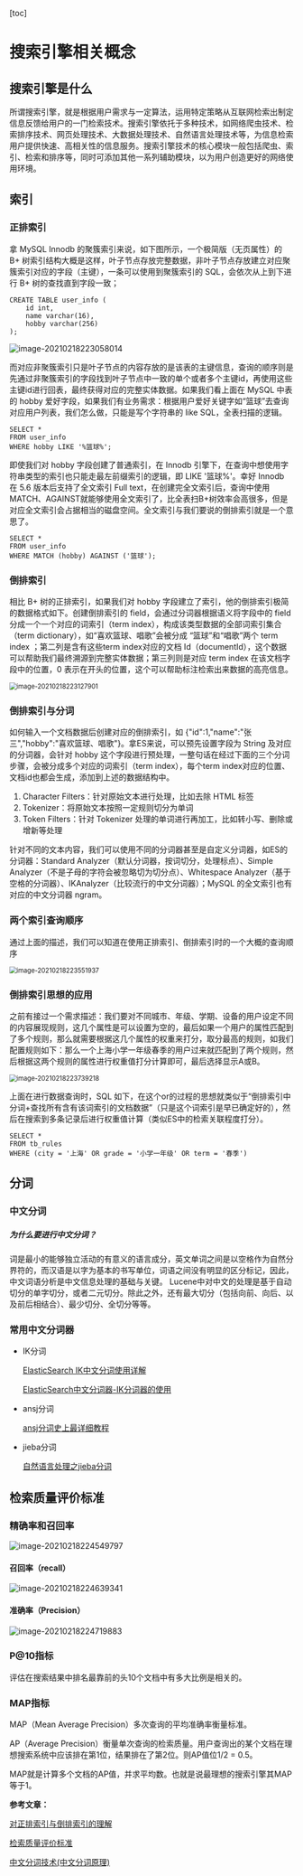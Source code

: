[toc]



# 搜索引擎相关概念

## 搜索引擎是什么

所谓搜索引擎，就是根据用户需求与一定算法，运用特定策略从互联网检索出制定信息反馈给用户的一门检索技术。搜索引擎依托于多种技术，如网络爬虫技术、检索排序技术、网页处理技术、大数据处理技术、自然语言处理技术等，为信息检索用户提供快速、高相关性的信息服务。搜索引擎技术的核心模块一般包括爬虫、索引、检索和排序等，同时可添加其他一系列辅助模块，以为用户创造更好的网络使用环境。

## 索引

### 正排索引

拿 MySQL Innodb 的聚簇索引来说，如下图所示，一个极简版（无页属性）的 B+ 树索引结构大概是这样，叶子节点存放完整数据，非叶子节点存放建立对应聚簇索引对应的字段（主键），一条可以使用到聚簇索引的 SQL，会依次从上到下进行 B+ 树的查找直到字段一致；

```
CREATE TABLE user_info (
	id int,
	name varchar(16),
	hobby varchar(256)
);
```

![image-20210218223058014](https://homan-blog.oss-cn-beijing.aliyuncs.com/study-demo/elastic-search-demo/image-20210218223058014.png)



而对应非聚簇索引只是叶子节点的内容存放的是该表的主键信息，查询的顺序则是先通过非聚簇索引的字段找到叶子节点中一致的单个或者多个主键id，再使用这些主键id进行回表，最终获得对应的完整实体数据。如果我们看上面在 MySQL 中表的 hobby 爱好字段，如果我们有业务需求：根据用户爱好关键字如“篮球”去查询对应用户列表，我们怎么做，只能是写个字符串的 like SQL，全表扫描的逻辑。

```
SELECT *
FROM user_info
WHERE hobby LIKE '%篮球%';
```

 即使我们对 hobby 字段创建了普通索引，在 Innodb 引擎下，在查询中想使用字符串类型的索引也只能走最左前缀索引的逻辑，即 LIKE '篮球%'。幸好 Innodb 在 5.6 版本后支持了全文索引 Full text，在创建完全文索引后，查询中使用MATCH、AGAINST就能够使用全文索引了，比全表扫B+树效率会高很多，但是对应全文索引会占据相当的磁盘空间。全文索引与我们要说的倒排索引就是一个意思了。

```
SELECT *
FROM user_info
WHERE MATCH (hobby) AGAINST ('篮球');
```



### 倒排索引

相比 B+ 树的正排索引，如果我们对 hobby 字段建立了索引，他的倒排索引极简的数据格式如下。创建倒排索引的 field，会通过分词器根据语义将字段中的 field 分成一个一个对应的词索引（term index），构成该类型数据的全部词索引集合（term dictionary），如“喜欢篮球、唱歌”会被分成 “篮球”和“唱歌”两个 term index ；第二列是含有这些term index对应的文档 Id（documentId），这个数据可以帮助我们最终溯源到完整实体数据；第三列则是对应 term index 在该文档字段中的位置，0 表示在开头的位置，这个可以帮助标注检索出来数据的高亮信息。

<img src="https://homan-blog.oss-cn-beijing.aliyuncs.com/study-demo/elastic-search-demo/image-20210218223127901.png" alt="image-20210218223127901" style="zoom:80%;" />



### 倒排索引与分词

如何输入一个文档数据后创建对应的倒排索引，如 {"id":1,"name":"张三","hobby":"喜欢篮球、唱歌"}。拿ES来说，可以预先设置字段为 String 及对应的分词器，会针对 hobby 这个字段进行预处理，一整句话在经过下面的三个分词步骤，会被分成多个对应的词索引（term index），每个term index对应的位置、文档id也都会生成，添加到上述的数据结构中。

1. Character Filters：针对原始文本进行处理，比如去除 HTML 标签
1. Tokenizer：将原始文本按照一定规则切分为单词
1. Token Filters：针对 Tokenizer 处理的单词进行再加工，比如转小写、删除或增新等处理

针对不同的文本内容，我们可以使用不同的分词器甚至是自定义分词器，如ES的分词器：Standard Analyzer（默认分词器，按词切分，处理标点）、Simple Analyzer（不是子母的字符会被忽略切为切分点）、Whitespace Analyzer（基于空格的分词器）、IKAnalyzer（比较流行的中文分词器）；MySQL 的全文索引也有对应的中文分词器 ngram。



### 两个索引查询顺序

通过上面的描述，我们可以知道在使用正排索引、倒排索引时的一个大概的查询顺序

<img src="https://homan-blog.oss-cn-beijing.aliyuncs.com/study-demo/elastic-search-demo/image-20210218223551937.png" alt="image-20210218223551937" style="zoom:80%;" />



### 倒排索引思想的应用

之前有接过一个需求描述：我们要对不同城市、年级、学期、设备的用户设定不同的内容展现规则，这几个属性是可以设置为空的，最后如果一个用户的属性匹配到了多个规则，那么就需要根据这几个属性的权重来打分，取分最高的规则，如我们配置规则如下：那么一个上海小学一年级春季的用户过来就匹配到了两个规则，然后根据这两个规则的属性进行权重值打分计算即可，最后选择显示A或B。

<img src="https://homan-blog.oss-cn-beijing.aliyuncs.com/study-demo/elastic-search-demo/image-20210218223739218.png" alt="image-20210218223739218" style="zoom: 80%;" />

上面在进行数据查询时，SQL 如下，在这个or的过程的思想就类似于“倒排索引中分词+查找所有含有该词索引的文档数据”（只是这个词索引是早已确定好的），然后在搜索到多条记录后进行权重值计算（类似ES中的检索关联程度打分）。

```
SELECT *
FROM tb_rules
WHERE (city = '上海' OR grade = '小学一年级' OR term = '春季')
```



## 分词

### 中文分词

##### 为什么要进行中文分词？
词是最小的能够独立活动的有意义的语言成分，英文单词之间是以空格作为自然分界符的，而汉语是以字为基本的书写单位，词语之间没有明显的区分标记，因此，中文词语分析是中文信息处理的基础与关键。
Lucene中对中文的处理是基于自动切分的单字切分，或者二元切分。除此之外，还有最大切分（包括向前、向后、以及前后相结合）、最少切分、全切分等等。


### 常用中文分词器

- IK分词

  [ElasticSearch IK中文分词使用详解](https://blog.csdn.net/xsdxs/article/details/72853288)

  [ElasticSearch中文分词器-IK分词器的使用](https://www.cnblogs.com/haixiang/p/11810799.html)

- ansj分词

  [ansj分词史上最详细教程](https://www.cnblogs.com/a-du/p/9667785.html)

- jieba分词

  [自然语言处理之jieba分词](https://www.cnblogs.com/chenhuabin/p/13521253.html)



## 检索质量评价标准

### 精确率和召回率

![image-20210218224549797](https://homan-blog.oss-cn-beijing.aliyuncs.com/study-demo/elastic-search-demo/image-20210218224549797.png)

#### 召回率（recall）

![image-20210218224639341](https://homan-blog.oss-cn-beijing.aliyuncs.com/study-demo/elastic-search-demo/image-20210218224639341.png)

#### 准确率（Precision）

![image-20210218224719883](https://homan-blog.oss-cn-beijing.aliyuncs.com/study-demo/elastic-search-demo/image-20210218224719883.png)

### P@10指标

评估在搜索结果中排名最靠前的头10个文档中有多大比例是相关的。



### MAP指标

MAP（Mean Average Precision）多次查询的平均准确率衡量标准。

AP（Average Precision）衡量单次查询的检索质量。用户查询出的某个文档在理想搜索系统中应该排在第1位，结果排在了第2位。则AP值位1/2 = 0.5。

MAP就是计算多个文档的AP值，并求平均数。也就是说最理想的搜索引擎其MAP等于1。































**参考文章：**

[对正排索引与倒排索引的理解](https://juejin.cn/post/6850418110424416270)

[检索质量评价标准](https://www.yuque.com/backend/gc31mc/naaye2)

[中文分词技术(中文分词原理)](https://www.cnblogs.com/flish/archive/2011/08/08/2131031.html)



